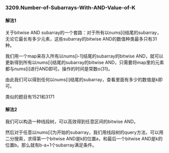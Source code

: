 ### 3209.Number-of-Subarrays-With-AND-Value-of-K

#### 解法1
关于bitwise AND subarray的一个套路：对于所有以nums[i]结尾的subarray，无论它最长有多少元素，这些subarray的bitwise AND的数值种类最多只有31种。

我们用一个map来存入所有以nums[i-1]结尾的subarray的bitwise AND，就可以更新得到所有以nums[i]结尾的subarray的bitwise AND，只需要将map里的元素都与nums[i]进行AND即可。操作的时间是常数o(31)。

由此我们可以得到任何以nums[i]结尾的subarray，查看里面有多少的数值是k即可。

类似的题目有1521和3171

#### 解法2
我们可以构造一种线段树，可以高效得到任意区间的bitwise AND。

然后对于任意以nums[i]为开始的subarray，我们用线段树的query方法，可以用二分搜索，求得第一个bitwise AND是k的位置a，和最后一个bitwise AND是k的位置b。那么就有b-a+1个subarray满足条件。
